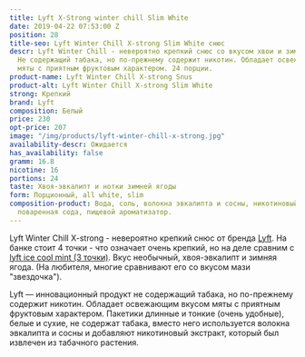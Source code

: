 ```yaml
---
title: Lyft X-Strong winter chill Slim White
date: 2019-04-22 07:53:00 Z
position: 28
title-seo: Lyft Winter Chill X-strong Slim White снюс
descr: Lyft Winter Chill - невероятно крепкий снюс со вкусом хвои и зимней ягоды.
  Не содержащий табака, но по-прежнему содержит никотин. Обладает освежающим вкусом
  мяты с приятным фруктовым характером. 24 порции.
product-name: Lyft Winter Chill X-strong Snus
product-alt: Lyft Winter Chill X-strong Slim White
strong: Крепкий
brand: Lyft
composition: Белый
price: 230
opt-price: 207
image: "/img/products/lyft-winter-chill-x-strong.jpg"
availability-descr: Ожидается
has_availability: false
gramm: 16.8
nicotine: 16
portions: 24
taste: Хвоя-эвкалипт и нотки зимней ягоды
form: Порционный, all white, slim
composition-product: Вода, соль, волокна эвкалипта и сосны, никотиновый экстракт,
  поваренная сода, пищевой ароматизатор.
---
```


Lyft Winter Chill X-strong - невероятно крепкий снюс от бренда [Lyft](/lyft). На банке стоит 4 точки - что означает очень крепкий, но на деле сравним с [lyft ice cool mint (3 точки)](/lyft-strong-ice-cool-mint-slim-all-white). Вкус необычный, хвоя-эвкалипт и зимняя ягода. (На любителя, многие сравнивают его со вкусом мази "звездочка").

Lyft — инновационный продукт не содержащий табака, но по-прежнему содержит никотин. Обладает освежающим вкусом мяты с приятным фруктовым характером. Пакетики длинные и тонкие (очень удобные), белые и сухие, не содержат табака, вместо него используется волокна эвкалипта и сосны и добавляют никотиновый экстракт, который был извлечен из табачного растения.